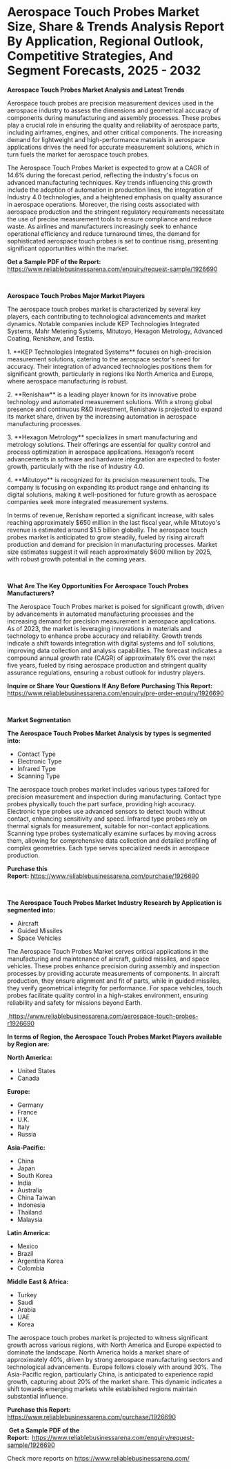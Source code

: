 <p><h1>Aerospace Touch Probes Market Size, Share & Trends Analysis Report By Application, Regional Outlook, Competitive Strategies, And Segment Forecasts, 2025 - 2032</h1></p><p><strong>Aerospace Touch Probes Market Analysis and Latest Trends</strong></p>
<p><p>Aerospace touch probes are precision measurement devices used in the aerospace industry to assess the dimensions and geometrical accuracy of components during manufacturing and assembly processes. These probes play a crucial role in ensuring the quality and reliability of aerospace parts, including airframes, engines, and other critical components. The increasing demand for lightweight and high-performance materials in aerospace applications drives the need for accurate measurement solutions, which in turn fuels the market for aerospace touch probes.</p><p>The Aerospace Touch Probes Market is expected to grow at a CAGR of 14.6% during the forecast period, reflecting the industry's focus on advanced manufacturing techniques. Key trends influencing this growth include the adoption of automation in production lines, the integration of Industry 4.0 technologies, and a heightened emphasis on quality assurance in aerospace operations. Moreover, the rising costs associated with aerospace production and the stringent regulatory requirements necessitate the use of precise measurement tools to ensure compliance and reduce waste. As airlines and manufacturers increasingly seek to enhance operational efficiency and reduce turnaround times, the demand for sophisticated aerospace touch probes is set to continue rising, presenting significant opportunities within the market.</p></p>
<p><strong>Get a Sample PDF of the Report:&nbsp;</strong> <a href="https://www.reliablebusinessarena.com/enquiry/request-sample/1926690?utm_campaign=3531&utm_medium=2&utm_source=Github&utm_content=ia&utm_term=28032025&utm_id=aerospace-touch-probes">https://www.reliablebusinessarena.com/enquiry/request-sample/1926690</a></p>
<p>&nbsp;</p>
<p><strong>Aerospace Touch Probes Major Market Players</strong></p>
<p><p>The aerospace touch probes market is characterized by several key players, each contributing to technological advancements and market dynamics. Notable companies include KEP Technologies Integrated Systems, Mahr Metering Systems, Mitutoyo, Hexagon Metrology, Advanced Coating, Renishaw, and Testia.</p><p>1. **KEP Technologies Integrated Systems** focuses on high-precision measurement solutions, catering to the aerospace sector's need for accuracy. Their integration of advanced technologies positions them for significant growth, particularly in regions like North America and Europe, where aerospace manufacturing is robust.</p><p>2. **Renishaw** is a leading player known for its innovative probe technology and automated measurement solutions. With a strong global presence and continuous R&D investment, Renishaw is projected to expand its market share, driven by the increasing automation in aerospace manufacturing processes.</p><p>3. **Hexagon Metrology** specializes in smart manufacturing and metrology solutions. Their offerings are essential for quality control and process optimization in aerospace applications. Hexagon’s recent advancements in software and hardware integration are expected to foster growth, particularly with the rise of Industry 4.0.</p><p>4. **Mitutoyo** is recognized for its precision measurement tools. The company is focusing on expanding its product range and enhancing its digital solutions, making it well-positioned for future growth as aerospace companies seek more integrated measurement systems.</p><p>In terms of revenue, Renishaw reported a significant increase, with sales reaching approximately $650 million in the last fiscal year, while Mitutoyo's revenue is estimated around $1.5 billion globally. The aerospace touch probes market is anticipated to grow steadily, fueled by rising aircraft production and demand for precision in manufacturing processes. Market size estimates suggest it will reach approximately $600 million by 2025, with robust growth potential in the coming years.</p></p>
<p>&nbsp;</p>
<p><strong>What Are The Key Opportunities For Aerospace Touch Probes Manufacturers?</strong></p>
<p><p>The Aerospace Touch Probes market is poised for significant growth, driven by advancements in automated manufacturing processes and the increasing demand for precision measurement in aerospace applications. As of 2023, the market is leveraging innovations in materials and technology to enhance probe accuracy and reliability. Growth trends indicate a shift towards integration with digital systems and IoT solutions, improving data collection and analysis capabilities. The forecast indicates a compound annual growth rate (CAGR) of approximately 6% over the next five years, fueled by rising aerospace production and stringent quality assurance regulations, ensuring a robust outlook for industry players.</p></p>
<p><strong>Inquire or Share Your Questions If Any Before Purchasing This Report:</strong> <a href="https://www.reliablebusinessarena.com/enquiry/pre-order-enquiry/1926690?utm_campaign=3531&utm_medium=2&utm_source=Github&utm_content=ia&utm_term=28032025&utm_id=aerospace-touch-probes">https://www.reliablebusinessarena.com/enquiry/pre-order-enquiry/1926690</a></p>
<p>&nbsp;</p>
<p><strong>Market Segmentation</strong></p>
<p><strong>The Aerospace Touch Probes Market Analysis by types is segmented into:</strong></p>
<p><ul><li>Contact Type</li><li>Electronic Type</li><li>Infrared Type</li><li>Scanning Type</li></ul></p>
<p><p>The aerospace touch probes market includes various types tailored for precision measurement and inspection during manufacturing. Contact type probes physically touch the part surface, providing high accuracy. Electronic type probes use advanced sensors to detect touch without contact, enhancing sensitivity and speed. Infrared type probes rely on thermal signals for measurement, suitable for non-contact applications. Scanning type probes systematically examine surfaces by moving across them, allowing for comprehensive data collection and detailed profiling of complex geometries. Each type serves specialized needs in aerospace production.</p></p>
<p><strong>Purchase this Report:&nbsp;</strong><a href="https://www.reliablebusinessarena.com/purchase/1926690?utm_campaign=3531&utm_medium=2&utm_source=Github&utm_content=ia&utm_term=28032025&utm_id=aerospace-touch-probes">https://www.reliablebusinessarena.com/purchase/1926690</a></p>
<p>&nbsp;</p>
<p><strong>The Aerospace Touch Probes Market Industry Research by Application is segmented into:</strong></p>
<p><ul><li>Aircraft</li><li>Guided Missiles</li><li>Space Vehicles</li></ul></p>
<p><p>The Aerospace Touch Probes Market serves critical applications in the manufacturing and maintenance of aircraft, guided missiles, and space vehicles. These probes enhance precision during assembly and inspection processes by providing accurate measurements of components. In aircraft production, they ensure alignment and fit of parts, while in guided missiles, they verify geometrical integrity for performance. For space vehicles, touch probes facilitate quality control in a high-stakes environment, ensuring reliability and safety for missions beyond Earth.</p></p>
<p><a href="https://www.reliablebusinessarena.com/aerospace-touch-probes-r1926690?utm_campaign=3531&utm_medium=2&utm_source=Github&utm_content=ia&utm_term=28032025&utm_id=aerospace-touch-probes">&nbsp;https://www.reliablebusinessarena.com/aerospace-touch-probes-r1926690</a></p>
<p><strong>In terms of Region, the Aerospace Touch Probes Market Players available by Region are:</strong></p>
<p>
    <p> <strong> North America: </strong>
        <ul>
            <li>United States</li>
            <li>Canada</li>
        </ul>
        </p> 
    <p> <strong> Europe: </strong>
        <ul>
            <li>Germany</li>
            <li>France</li>
            <li>U.K.</li>
            <li>Italy</li>
            <li>Russia</li>
        </ul>
        </p> 
    <p> <strong> Asia-Pacific: </strong>
        <ul>
            <li>China</li>
            <li>Japan</li>
            <li>South Korea</li>
            <li>India</li>
            <li>Australia</li>
            <li>China Taiwan</li>
            <li>Indonesia</li>
            <li>Thailand</li>
            <li>Malaysia</li>
        </ul>
        </p> 
    <p> <strong> Latin America: </strong>
        <ul>
            <li>Mexico</li>
            <li>Brazil</li>
            <li>Argentina Korea</li>
            <li>Colombia</li>
        </ul>
        </p> 
    <p> <strong> Middle East & Africa: </strong>
        <ul>
            <li>Turkey</li>
            <li>Saudi</li>
            <li>Arabia</li>
            <li>UAE</li>
            <li>Korea</li>
        </ul>
    </p>
    </p>
<p><p>The aerospace touch probes market is projected to witness significant growth across various regions, with North America and Europe expected to dominate the landscape. North America holds a market share of approximately 40%, driven by strong aerospace manufacturing sectors and technological advancements. Europe follows closely with around 30%. The Asia-Pacific region, particularly China, is anticipated to experience rapid growth, capturing about 20% of the market share. This dynamic indicates a shift towards emerging markets while established regions maintain substantial influence.</p></p>
<p><strong>Purchase this Report: </strong><a href="https://www.reliablebusinessarena.com/purchase/1926690?utm_campaign=3531&utm_medium=2&utm_source=Github&utm_content=ia&utm_term=28032025&utm_id=aerospace-touch-probes">https://www.reliablebusinessarena.com/purchase/1926690</a></p>
<p>&nbsp;<strong>Get a Sample PDF of the Report:&nbsp;&nbsp;</strong><a href="https://www.reliablebusinessarena.com/enquiry/request-sample/1926690?utm_campaign=3531&utm_medium=2&utm_source=Github&utm_content=ia&utm_term=28032025&utm_id=aerospace-touch-probes">https://www.reliablebusinessarena.com/enquiry/request-sample/1926690</a></p>
<p><strong></strong></p>
<p>Check more reports on <a href="https://www.reliablebusinessarena.com/?utm_campaign=3531&utm_medium=2&utm_source=Github&utm_content=ia&utm_term=28032025&utm_id=aerospace-touch-probes">https://www.reliablebusinessarena.com/</a></p>